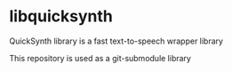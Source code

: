 # libquicksynth
 QuickSynth library is a fast text-to-speech wrapper library




This repository is used as a git-submodule library
